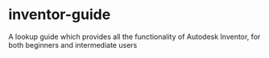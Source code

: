 # inventor-guide
A lookup guide which provides all the functionality of Autodesk Inventor, for both beginners and intermediate users
